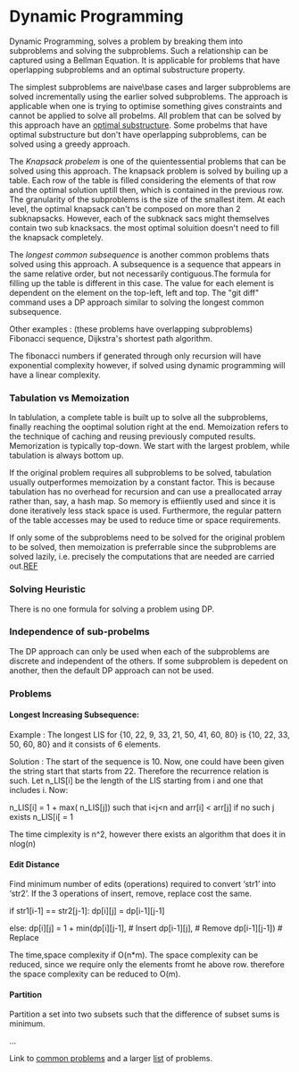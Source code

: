
# Dynamic Programming 

Dynamic Programming, solves a problem by breaking them into subproblems and solving the subproblems. Such a relationship can be captured using a Bellman Equation. It is applicable for problems that have operlapping subproblems and an optimal substructure property. 
 
The simplest subproblems are naive\base cases and larger subproblems are solved incrementally using the earlier solved subproblems. The approach is applicable when one is trying to optimise something gives constraints and cannot be applied to solve all probelms. All problem that can be solved by this approach have an [optimal substructure](https://en.wikipedia.org/wiki/Optimal_substructure). Some probelms that have optimal substructure but don't have operlapping subproblems, can be solved using a greedy approach.   

The *Knapsack probelem* is one of the quientessential problems that can be solved using this approach. The knapsack problem is solved by builing up a table. Each row of the table is filled considering the elements of that row and the optimal solution uptill then, which is contained in the previous row. The granularity of the subproblems is the size of the smallest item. At each level, the optimal knapsack can't be composed on more than 2 subknapsacks. However, each of the subknack sacs might themselves contain two sub knacksacs. the most optimal soluition doesn't need to fill the knapsack completely. 

The *longest common subsequence* is another common problems thats solved using this approach.  A subsequence is a sequence that appears in the same relative order, but not necessarily contiguous.The formula for filling up the table is different in this case. The value for each element is dependent on the element on the top-left, left and top. The "git diff" command uses a DP approach similar to solving the longest common subsequence.

Other examples : (these problems have overlapping subproblems) Fibonacci sequence, Dijkstra's shortest path algorithm. 

The fibonacci numbers if generated through only recursion will have exponential complexity however, if solved using dynamic programming will have a linear complexity. 


### Tabulation vs Memoization 
In tablulation, a complete table is built up to solve all the subproblems, finally reaching the ooptimal solution right at the end. Memoization refers to the technique of caching and reusing previously computed results. Memorization is typically top-down. We start with the largest problem, while tabulation is always bottom up. 

If the original problem requires all subproblems to be solved, tabulation usually outperformes memoization by a constant factor. This is because tabulation has no overhead for recursion and can use a preallocated array rather than, say, a hash map. So memory is effiiently used and since it is done iteratively less stack space is used. Furthermore, the regular pattern of the table accesses may be used to reduce time or space requirements.

If only some of the subproblems need to be solved for the original problem to be solved, then memoization is preferrable since the subproblems are solved lazily, i.e. precisely the computations that are needed are carried out.[REF](https://programming.guide/dynamic-programming-vs-memoization-vs-tabulation.html)   


### Solving Heuristic
There is no one formula for solving a problem using DP. 

### Independence of sub-probelms
The DP approach can only be used when each of the subproblems are discrete and independent of the others. If some subproblem is depedent on another, then the default DP approach can not be used. 


### Problems 

#### Longest Increasing Subsequence: 
Example : The longest LIS for {10, 22, 9, 33, 21, 50, 41, 60, 80} is {10, 22, 33, 50, 60, 80} and it consists of 6 elements.
 
Solution : The start of the sequence is 10. Now, one could have been given the string start that starts from 22. Therefore the recurrence relation is such.
Let n\_LIS[i] be the length of the LIS starting from i and one that includes i. Now:

n\_LIS[i] = 1 + max( n\_LIS[j]) such that i\<j\<n and arr[i] < arr[j]
if no such j exists 
n\_LIS[i[ = 1

The time cimplexity is n^2, however there exists an algorithm that does it in nlog(n)

#### Edit Distance 
Find minimum number of edits (operations) required to convert ‘str1’ into ‘str2’. If the 3 operations of insert, remove, replace cost the same. 


if str1[i-1] == str2[j-1]: 
    dp[i][j] = dp[i-1][j-1]

else: 
    dp[i][j] = 1 + min(dp[i][j-1],        # Insert 
                       dp[i-1][j],        # Remove 
                       dp[i-1][j-1])      # Replace

The time,space complexity if O(n\*m). The space complexity can be reduced, since we require only the elements 
fromt he above row. therefore the space complexity can be reduced to O(m). 

#### Partition 
Partition a set into two subsets such that the difference of subset sums is minimum. 

...

Link to [common problems](https://www.geeksforgeeks.org/top-20-dynamic-programming-interview-questions/) and a larger [list](https://www.geeksforgeeks.org/dynamic-programming/) of problems. 



